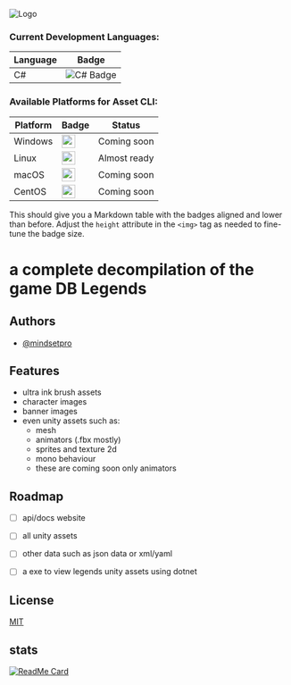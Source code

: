 
![Logo](https://images-wixmp-ed30a86b8c4ca887773594c2.wixmp.com/f/520b05ae-7108-4758-86d3-6641818a9c85/df65ukd-5d344800-96c4-4045-b66a-9937eeccc11c.png/v1/fill/w_1280,h_1698,q_80,strp/dragon_ball_legends_wallpaper_by_kate_yamazaki_df65ukd-fullview.jpg?token=eyJ0eXAiOiJKV1QiLCJhbGciOiJIUzI1NiJ9.eyJzdWIiOiJ1cm46YXBwOjdlMGQxODg5ODIyNjQzNzNhNWYwZDQxNWVhMGQyNmUwIiwiaXNzIjoidXJuOmFwcDo3ZTBkMTg4OTgyMjY0MzczYTVmMGQ0MTVlYTBkMjZlMCIsIm9iaiI6W1t7ImhlaWdodCI6Ijw9MTY5OCIsInBhdGgiOiJcL2ZcLzUyMGIwNWFlLTcxMDgtNDc1OC04NmQzLTY2NDE4MThhOWM4NVwvZGY2NXVrZC01ZDM0NDgwMC05NmM0LTQwNDUtYjY2YS05OTM3ZWVjY2MxMWMucG5nIiwid2lkdGgiOiI8PTEyODAifV1dLCJhdWQiOlsidXJuOnNlcnZpY2U6aW1hZ2Uub3BlcmF0aW9ucyJdfQ.S-h4qNZ9eCEiqgQWjIVWpZBxkBba-SVrB1BELNBl7i8)


### Current Development Languages:

| Language | Badge                                                                                                                  |
|----------|------------------------------------------------------------------------------------------------------------------------|
| C#       | ![C# Badge](https://img.shields.io/badge/C%23-239120?style=for-the-badge&logo=c-sharp&logoColor=white)                |

### Available Platforms for Asset CLI:

| Platform | Badge                                                                                                                  | Status       |
|----------|------------------------------------------------------------------------------------------------------------------------|--------------|
| Windows  | <img src="https://img.shields.io/badge/Windows-0078D6?style=for-the-badge&logo=windows&logoColor=white" height="24px">       | Coming soon  |
| Linux    | <img src="https://img.shields.io/badge/Linux-FCC624?style=for-the-badge&logo=linux&logoColor=black" height="24px">             | Almost ready |
| macOS    | <img src="https://img.shields.io/badge/mac%20os-000000?style=for-the-badge&logo=apple&logoColor=white" height="24px">          | Coming soon  |
| CentOS   | <img src="https://img.shields.io/badge/Cent%20OS-262577?style=for-the-badge&logo=CentOS&logoColor=white" height="24px">      | Coming soon  |

This should give you a Markdown table with the badges aligned and lower than before. Adjust the `height` attribute in the `<img>` tag as needed to fine-tune the badge size.

# a complete decompilation of the game DB Legends 

## Authors

- [@mindsetpro](https://www.github.com/mindsetpro)


## Features

- ultra ink brush assets
- character images
- banner images
- even unity assets such as:
    - mesh
    - animators (.fbx mostly)
    - sprites and texture 2d
    - mono behaviour
    - these are coming soon only animators

## Roadmap

- [ ] api/docs website
- [ ] all unity assets
- [ ] other data such as json data or xml/yaml
- [ ] a exe to view legends unity assets using dotnet


## License

[MIT](https://choosealicense.com/licenses/mit/)

## stats

[![ReadMe Card](https://github-readme-stats.vercel.app/api/pin/?username=mindsetpro&repo=DragonBallLegends)](https://github.com/mindsetpro/DragonBallLegends)
